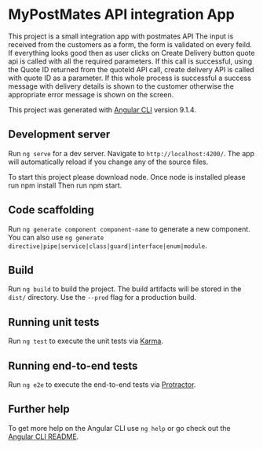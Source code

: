 # MyPostMates API integration App 

This project is a small integration app  with postmates API
The input is received from the customers as a form, the form is validated on every feild.
If everything looks good then as user clicks on Create Delivery button quote api is called with all the 
required parameters. 
If this call is successful, using the Quote ID returned from the quoteId API call, 
create delivery API is called with quote ID as a parameter. 
If this whole process is successful a success message with delivery details is shown to the customer 
otherwise the appropriate error message is shown on the screen. 

This project was generated with [Angular CLI](https://github.com/angular/angular-cli) version 9.1.4.

## Development server

Run `ng serve` for a dev server. Navigate to `http://localhost:4200/`. The app will automatically reload if you change any of the source files.

To start this project please download node. 
Once node is installed please run npm install
Then run npm start. 




## Code scaffolding

Run `ng generate component component-name` to generate a new component. You can also use `ng generate directive|pipe|service|class|guard|interface|enum|module`.

## Build

Run `ng build` to build the project. The build artifacts will be stored in the `dist/` directory. Use the `--prod` flag for a production build.

## Running unit tests

Run `ng test` to execute the unit tests via [Karma](https://karma-runner.github.io).

## Running end-to-end tests

Run `ng e2e` to execute the end-to-end tests via [Protractor](http://www.protractortest.org/).

## Further help

To get more help on the Angular CLI use `ng help` or go check out the [Angular CLI README](https://github.com/angular/angular-cli/blob/master/README.md).



